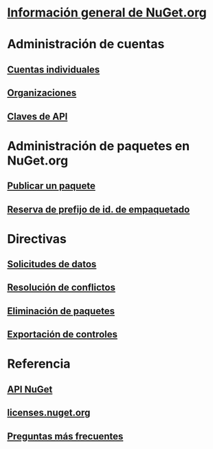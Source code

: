 # [Información general de NuGet.org](overview-nuget-org.md)
# Administración de cuentas
## [Cuentas individuales](individual-accounts.md)
## [Organizaciones](organizations-on-nuget-org.md)
## [Claves de API](scoped-api-keys.md)
# Administración de paquetes en NuGet.org
## [Publicar un paquete](publish-a-package.md)
## [Reserva de prefijo de id. de empaquetado](id-prefix-reservation.md)
# Directivas
## [Solicitudes de datos](policies/Data-requests.md)
## [Resolución de conflictos](policies/dispute-resolution.md)
## [Eliminación de paquetes](policies/deleting-packages.md)
## [Exportación de controles](policies/export-control.md)
# Referencia
## [API NuGet](../api/overview.md)
## [licenses.nuget.org](licenses.nuget.org.md)
## [Preguntas más frecuentes](nuget-org-faq.md)
